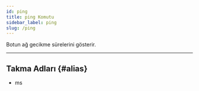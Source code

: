 ```yaml
---
id: ping
title: ping Komutu
sidebar_label: ping
slug: /ping
---
```

Botun ağ gecikme sürelerini gösterir.

---

## Takma Adları {#alias}

- ms
